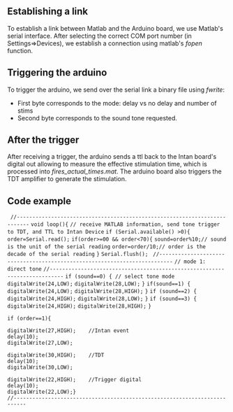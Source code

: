 ## Establishing a link
To establish a link between Matlab and the Arduino board, we use Matlab's serial interface. After selecting the correct COM port number (in Settings=>Devices), we establish a connection using matlab's _fopen_ function.

## Triggering the arduino
To trigger the arduino, we send over the serial link a binary file using _fwrite_:
* First byte corresponds to the mode: delay vs no delay and number of stims
* Second byte corresponds to the sound tone requested.

## After the trigger
After receiving a trigger, the arduino sends a ttl back to the Intan board's digital out allowing to measure the effective stimulation time, which is processed into _fires_actual_times.mat_. The arduino board also triggers the TDT amplifier to generate the stimulation. 

## Code example

 ` //--------------------------------------------------------------------------`
  `void loop(){`
  `// receive MATLAB information, send tone trigger to TDT, and TTL to Intan Device`
  `if (Serial.available() >0){`
    `order=Serial.read();`
    `if(order>=00 && order<70){`
      `sound=order%10;// sound is the unit of the serial reading`
      `order=order/10;// order is the decade of the serial reading`
    `}`
    `Serial.flush(); `
    `//--------------------------------------------------------------------------`
    `// mode 1: direct tone`
    `//--------------------------------------------------------------------------`
    `if (sound==0) { // select tone mode`
      `digitalWrite(24,LOW);`
      `digitalWrite(28,LOW);`
      `}`
    `if(sound==1) {`
      `digitalWrite(24,LOW);`
      `digitalWrite(28,HIGH);`
    `}`
    `if (sound==2) {`
      `digitalWrite(24,HIGH);`
      `digitalWrite(28,LOW);`
    `}`
     `if (sound==3) {`
      `digitalWrite(24,HIGH);`
      `digitalWrite(28,HIGH);`
    `}`
    
    if (order==1){
    
    digitalWrite(27,HIGH);    //Intan event      
    delay(10);
    digitalWrite(27,LOW);
        
    digitalWrite(30,HIGH);    //TDT
    delay(10);
    digitalWrite(30,LOW);
    
    digitalWrite(22,HIGH);    //Trigger digital
    delay(10);
    digitalWrite(22,LOW);}    
    //--------------------------------------------------------------------------




